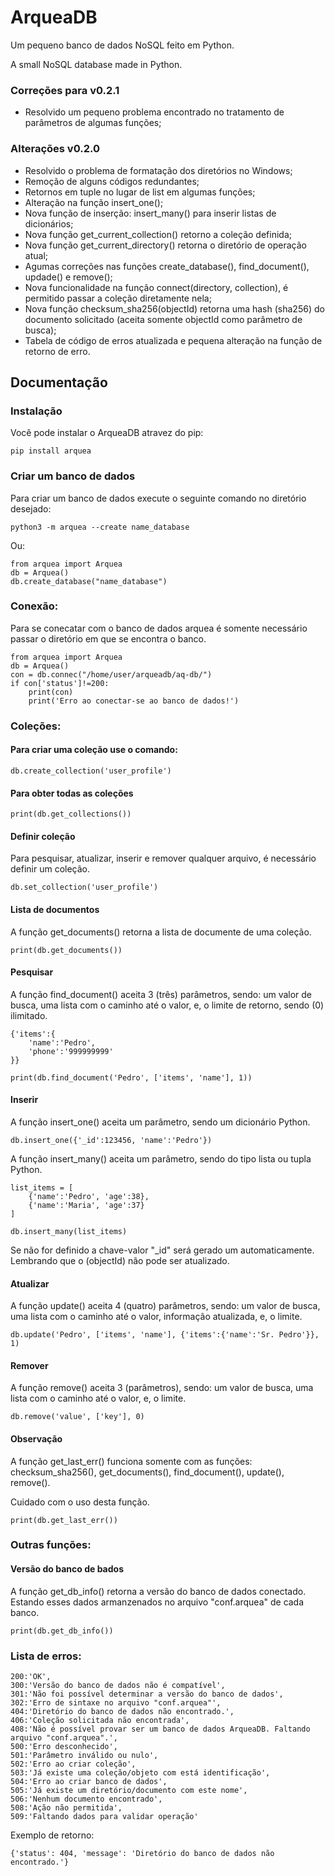 # ArqueaDB
Um pequeno banco de dados NoSQL feito em Python.

A small NoSQL database made in Python.

### Correções para v0.2.1
- Resolvido um pequeno problema encontrado no tratamento de parâmetros de algumas funções;

### Alterações v0.2.0
- Resolvido o problema de formatação dos diretórios no Windows;
- Remoção de alguns códigos redundantes;
- Retornos em tuple no lugar de list em algumas funções;
- Alteração na função insert_one();
- Nova função de inserção: insert_many() para inserir listas de dicionários;
- Nova função get_current_collection() retorno a coleção definida;
- Nova função get_current_directory() retorna o diretório de operação atual;
- Agumas correções nas funções create_database(), find_document(), updade() e remove();
- Nova funcionalidade na função connect(directory, collection), é permitido passar a coleção diretamente nela;
- Nova função checksum_sha256(objectId) retorna uma hash (sha256) do documento solicitado (aceita somente objectId como parâmetro de busca);
- Tabela de código de erros atualizada e pequena alteração na função de retorno de erro.

## Documentação

### Instalação
Você pode instalar o ArqueaDB atravez do pip:

    pip install arquea

### Criar um banco de dados
Para criar um banco de dados execute o seguinte comando no diretório desejado:

    python3 -m arquea --create name_database

Ou:

    from arquea import Arquea
    db = Arquea()
    db.create_database("name_database")

### Conexão:
Para se conecatar com o banco de dados arquea é somente necessário passar o diretório em que se encontra o banco.

    from arquea import Arquea
    db = Arquea()
    con = db.connec("/home/user/arqueadb/aq-db/")
    if con['status']!=200:
        print(con)
        print('Erro ao conectar-se ao banco de dados!')

### Coleções:
#### Para criar uma coleção use o comando:

    db.create_collection('user_profile')

#### Para obter todas as coleções

    print(db.get_collections())

#### Definir coleção
Para pesquisar, atualizar, inserir e remover qualquer arquivo, é necessário definir um coleção.

    db.set_collection('user_profile')

#### Lista de documentos
A função get_documents() retorna a lista de documente de uma coleção.

    print(db.get_documents())

#### Pesquisar
A função find_document() aceita 3 (três) parâmetros, sendo: um valor de busca, uma lista com o caminho até o valor, e, o limite de retorno, sendo (0) ilimitado.

    {'items':{
        'name':'Pedro',
        'phone':'999999999'
    }}

    print(db.find_document('Pedro', ['items', 'name'], 1))

#### Inserir
A função insert_one() aceita um parâmetro, sendo um dicionário Python.

    db.insert_one({'_id':123456, 'name':'Pedro'})

A função insert_many() aceita um parâmetro, sendo do tipo lista ou tupla Python.

    list_items = [
        {'name':'Pedro', 'age':38},
        {'name':'Maria', 'age':37}
    ]

    db.insert_many(list_items)

Se não for definido a chave-valor "_id" será gerado um automaticamente. Lembrando que o (objectId) não pode ser atualizado.

#### Atualizar
A função update() aceita 4 (quatro) parâmetros, sendo: um valor de busca, uma lista com o caminho até o valor, informação atualizada, e, o limite.

    db.update('Pedro', ['items', 'name'], {'items':{'name':'Sr. Pedro'}}, 1)

#### Remover
A função remove() aceita 3 (parâmetros), sendo: um valor de busca, uma lista com o caminho até o valor, e, o limite.

    db.remove('value', ['key'], 0)

#### Observação
A função get_last_err() funciona somente com as funções: checksum_sha256(), get_documents(), find_document(), update(), remove().

Cuidado com o uso desta função.

    print(db.get_last_err())

### Outras funções:

#### Versão do banco de bados
A função get_db_info() retorna a versão do banco de dados conectado. Estando esses dados armanzenados no arquivo "conf.arquea" de cada banco.

    print(db.get_db_info())

### Lista de erros:

    200:'OK',
    300:'Versão do banco de dados não é compatível',
    301:'Não foi possível determinar a versão do banco de dados',
    302:'Erro de sintaxe no arquivo "conf.arquea"',
    404:'Diretório do banco de dados não encontrado.',
    406:'Coleção solicitada não encontrada',
    408:'Não é possível provar ser um banco de dados ArqueaDB. Faltando arquivo "conf.arquea".',
    500:'Erro desconhecido',
    501:'Parâmetro inválido ou nulo',
    502:'Erro ao criar coleção',
    503:'Já existe uma coleção/objeto com está identificação',
    504:'Erro ao criar banco de dados',
    505:'Já existe um diretório/documento com este nome',
    506:'Nenhum documento encontrado',
    508:'Ação não permitida',
    509:'Faltando dados para validar operação'

Exemplo de retorno:

    {'status': 404, 'message': 'Diretório do banco de dados não encontrado.'}
